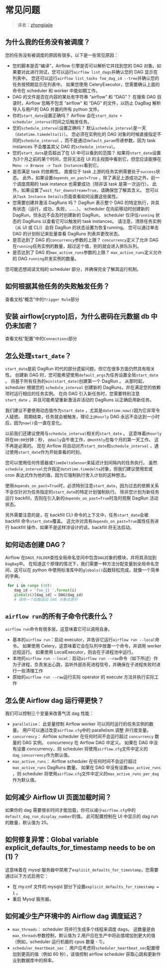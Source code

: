 # 常见问题

> 译者：[zhongjiajie](https://github.com/zhongjiajie)

## 为什么我的任务没有被调度？

您的任务没有被调度的原因有很多。以下是一些常见原因：

* 您的脚本是否“编译”，Airflow 引擎是否可以解析它并找到您的 DAG 对象。如果要对此进行测试，您可以运行`airflow list_dags`并确认您的 DAG 显示在列表中。 您还可以运行`airflow list_tasks foo_dag_id --tree`并确认您的任务按预期显示在列表中。 如果您使用 CeleryExecutor，您需要确认上面的命令在 scheduler 和 worker 中能如期工作。
* DAG 的文件是否在内容的某处有字符串 “airflow” 和 “DAG”？ 在搜索 DAG 目录时，Airflow 忽略不包含 “airflow” 和 “DAG” 的文件，以防止 DagBag 解析导入与用户的 DAG 并置的所有 python 文件。
* 你的`start_date`设置正确吗？ Airflow 会在`start_date + scheduler_interval`时间之后触发任务。
* 您的`schedule_interval`设置正确吗？ 默认`schedule_interval`是一天（`datetime.timedelta(1)`）。 您必须在实例化的 DAG 对象的时候直接指定不同的`schedule_interval` ，而不是通过`default_param`传递参数，因为 task instances 不会覆盖其父 DAG 的`schedule_interval`。
* 您的`start_date`是否超出了在 UI 中可以看到的范围？ 如果将`start_date`设置为3个月之前的某个时间，您将无法在 UI 的主视图中看到它，但您应该能够在`Menu -> Browse -> Task Instances`看到它。
* 是否满足 task 的依赖性。 直接位于 task 上游的任务实例需要处于`success`状态。 此外，如果设置`depends_on_past=True` ，除了满足上游成功之外，前一个调度周期的 task instance 也需要成功（除非该 task 是第一次运行）。 此外，如果设置了`wait_for_downstream=True`，请确保您了解其含义。 您可以从`Task Instance Details`页面查看如何设置这些属性。
* 您需要创建并激活 DagRuns 吗？ DagRun 表示整个 DAG 的特定执行，并具有状态（运行，成功，失败，......）。 scheduler 在向前移动时创建新的 DagRun，但永远不会及时创建新的 DagRun。 scheduler 仅评估`running` 状态的 DagRuns 以查看它可以触发的 task instances。 请注意，清除任务实例（从 UI 或 CLI）会将 DagRun 的状态设置为恢复running。 您可以通过单击 DAG 的计划标记来批量查看 DagRuns 列表并更改状态。
* 是否达到了 DAG 的`concurrency`参数的上限？ `concurrency`定义了允许 DAG 在`running`任务实例的数量，超过这个值，别的就会进入排队队列。
* 是否达到了 DAG 的`max_active_runs`参数的上限？ `max_active_runs`定义允许的 DAG `running`并发实例的数量。

您可能还想阅读文档的 scheduler 部分，并确保完全了解其运行机制。

## 如何根据其他任务的失败触发任务？

查看文档“概念”中的`Trigger Rule`部分

## 安装 airflow[crypto]后，为什么密码在元数据 db 中仍未加密？

查看文档“配置”中的`Connections`部分

## 怎么处理`start_date`？

`start_date`是前 DagRun 时代的部分遗留问题，但它在很多方面仍然具有相关性。 创建新 DAG 时，您可能希望使用`default_args`为任务设置全局`start_date` 。 将基于所有任务的`min(start_date)`创建第一个 DagRun 。 从那时起，scheduler 根据您的 `schedule_interval` 创建新的 DagRuns，并在满足您的依赖项时运行相应的任务实例。 在向 DAG 引入新任务时，您需要特别注意`start_date` ，并且可能希望重新激活非活动的 DagRuns 以正确启用新任务。

我们建议不要使用动态值作为`start_date` ，尤其是`datetime.now()`因为它非常令人疑惑。 周期结束，任务就会被触发，理论上`@hourly` DAG 永远不会达到一小时后，因为`now()`会一直在变化。

以前我们还建议使用与`schedule_interval`相关的`start_date` 。 这意味着`@hourly`将在`00:00`分钟：秒， `@daily`会午夜工作，`@monthly`在每个月的第一天工作。 这不再是必需的。 现在 Airflow 将自动对齐`start_date`和`schedule_interval` ，通过使用`start_date`作为开始查看的时刻。

您可以使用任何传感器或`TimeDeltaSensor`来延迟计划间隔内的任务执行。 虽然`schedule_interval`允许指定`datetime.timedelta`对象，但我们建议使用宏或 cron 表达式作为他的值，因为它强制执行舍入计划的这种想法。

使用`depends_on_past=True`时，必须特别注意`start_date`，因为过去的依赖关系不会仅针对为任务指定的`start_date`的特定计划强制执行。 除非您计划为新任务运行 backfill，否则在引入新的`depends_on_past=True`时及时观察 DagRun 活动状态。

另外需要注意的是，在 backfill CLI 命令的上下文中，任务`start_date`会被 backfill 命令`start_date`覆盖。 这允许对具有`depends_on_past=True`属性任务进行 backfill 操作，如果不是这样涉设计的话，backfill 将无法启动。

## 如何动态创建 DAG？

Airflow 在`DAGS_FOLDER`查找全局命名空间中包含`DAG`对象的模块，并将其添加到`DagBag`中。 在知道这个原理的情况下，我们需要一种方法分配变量到全局命名空间，这可以在 python 中使用标准库中的`globals()`函数轻松完成，就像一个简单的字典。

```py
 for i in range (10):
    dag_id = 'foo_{} '.format(i)
    globals()[dag_id] = DAG(dag_id)
    # 调用一个函数返回 DAG 对象会更好
```

## `airflow run`的所有子命令代表什么？

`airflow run`命令有很多层，这意味着它可以调用自身。

* 基本的`airflow run`：启动 executor，并告诉它运行`airflow run --local`命令。 如果使用 Celery，这意味着它会在队列中放置一个命令，并调用 worker 远程运行。 如果使用 LocalExecutor，则会在子进程池中运行。
* 本地的`airflow run --local`：启动`airflow run --raw`命令（如下所述）作为子进程，负责发出心跳，监听外部杀死进程信号，并确保在子进程失败时进行一些清理工作
* 原始的`airflow run --raw`运行实际 operator 的 execute 方法并执行实际工作

## 怎么使 Airflow dag 运行得更快？

我们可以控制三个变量来改善气流 dag 性能：

* `parallelism`： 此变量控制 Airflow worker 可以同时运行的任务实例的数量。 用户可以通过改变`airflow.cfg`中的 parallelism 调整 并行度变量。
* `concurrency`： Airflow scheduler 在任何时间不会运行超过 `concurrency` 数量的 DAG 实例。 concurrency 在 Airflow DAG 中定义。 如果在 DAG 中没有设置 concurrency，则 scheduler 将使用`airflow.cfg`文件中定义的`dag_concurrency`作为默认值。
* `max_active_runs`： Airflow scheduler 在任何时间不会运行超过 `max_active_runs` DagRuns 数量。 如果在 DAG 中没有设置`max_active_runs` ，则 scheduler 将使用`airflow.cfg`文件中定义的`max_active_runs_per_dag`作为默认值。

## 如何减少 Airflow UI 页面加载时间？

如果你的 dag 需要很长时间才能加载，你可以减小`airflow.cfg`中的`default_dag_run_display_number`的值。 此可配置控制在 UI 中显示的 dag run 的数量，默认值为 25。

## 如何修复异常：Global variable explicit_defaults_for_timestamp needs to be on (1)？

这意味着在 mysql 服务器中禁用了`explicit_defaults_for_timestamp`，您需要通过以下方式启用它：

* 在 my.cnf 文件的 mysqld 部分下设置`explicit_defaults_for_timestamp = 1` 。
* 重启 Mysql 服务器。

## 如何减少生产环境中的 Airflow dag 调度延迟？

* `max_threads`： scheduler 将并行生成多个线程来调度 dags。 这数量是由`max_threads`参数控制，默认值为 2.用户应在生产中将此值增加到更大的值（例如，scheduler 运行机器的 cpus 数量 - 1）。
* `scheduler_heartbeat_sec`： 用户应考虑将`scheduler_heartbeat_sec`配置增加到更高的值（例如 60 秒），该值控制 airflow scheduler 获取心跳和更新作业到数据库中的频率。
